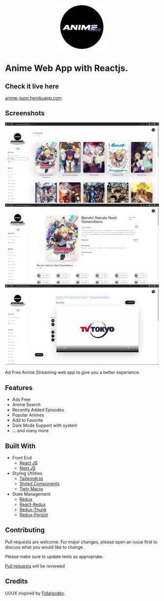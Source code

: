 <p align="center"><a href="https://github.com/riimuru/AnimeLazerWeb/"><img src="public/logo.png" width="150"></a></p>

# Anime Web App with Reactjs.

## Check it live here

[anime-lazer.herokuapp.com](https://anime-lazer.herokuapp.com/)

## Screenshots

![ScreenShot](/public/screenshot1.png)
![Screenshot](/public/screenshot2.png)
![Screenshot](/public/screenshot3.png)

Ad Free Anime Streaming web app to give you a better experience.

## Features

- Ads Free
- Anime Search
- Recently Added Episodes
- Popular Animes
- Add to Favorite
- Dark Mode Support with system
- ... and many more

## Built With

- Front End
  - [React JS](https://reactjs.org/)
  - [Next JS](https://nextjs.org/)
- Styling Utilities
  - [Tailwindcss](https://tailwindcss.com/)
  - [Styled Components](https://www.styled-components.com)
  - [Twin Macro](https://www.npmjs.com/package/twin.macro)
- State Management
  - [Redux](https://redux.js.org/)
  - [React-Redux](https://react-redux.js.org/)
  - [Redux-Thunk](https://github.com/reduxjs/redux-thunk)
  - [Redux-Persist](https://github.com/rt2zz/redux-persist#readme)

## Contributing

Pull requests are welcome. For major changes, please open an issue first to discuss what you would like to change.

Please make sure to update tests as appropriate.

[Pull requests](https://github.com/riimuru/AnimeLazerWeb/pulls) will be reviewed

## Credits

UI/UX inspired by [Fidalgodev](https://github.com/fidalgodev).
